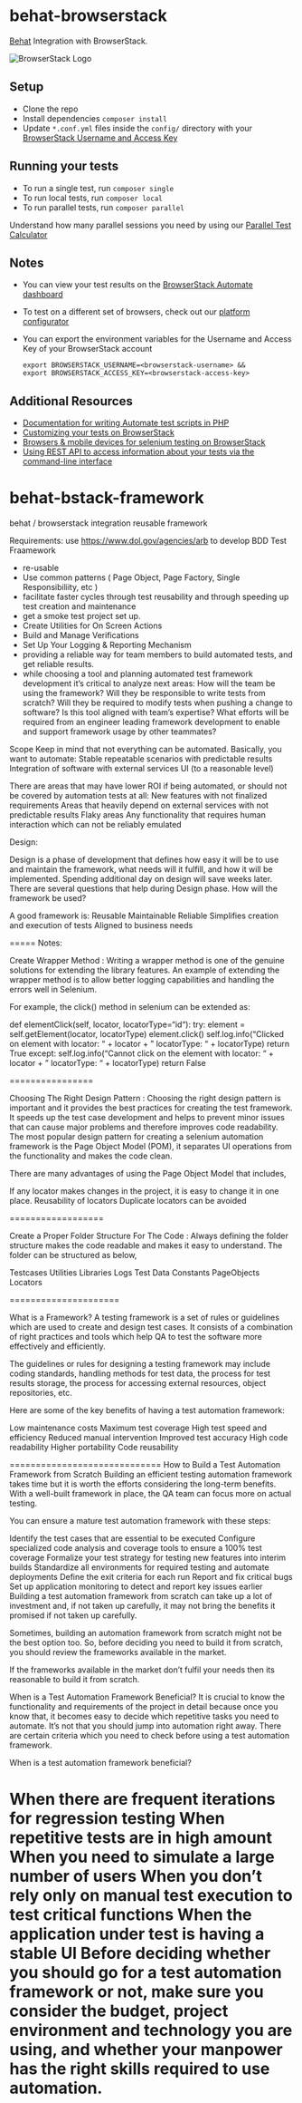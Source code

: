 # behat-browserstack
[Behat](https://github.com/Behat/Behat) Integration with BrowserStack.

![BrowserStack Logo](https://d98b8t1nnulk5.cloudfront.net/production/images/layout/logo-header.png?1469004780)

## Setup
* Clone the repo
* Install dependencies `composer install`
* Update `*.conf.yml` files inside the `config/` directory with your [BrowserStack Username and Access Key](https://www.browserstack.com/accounts/settings)

## Running your tests
- To run a single test, run `composer single`
- To run local tests, run `composer local`
- To run parallel tests, run `composer parallel`

 Understand how many parallel sessions you need by using our [Parallel Test Calculator](https://www.browserstack.com/automate/parallel-calculator?ref=github)


## Notes
* You can view your test results on the [BrowserStack Automate dashboard](https://www.browserstack.com/automate)
* To test on a different set of browsers, check out our [platform configurator](https://www.browserstack.com/automate/php#setting-os-and-browser)
* You can export the environment variables for the Username and Access Key of your BrowserStack account
  
  ```
  export BROWSERSTACK_USERNAME=<browserstack-username> &&
  export BROWSERSTACK_ACCESS_KEY=<browserstack-access-key>
  ```
  
## Additional Resources
* [Documentation for writing Automate test scripts in PHP](https://www.browserstack.com/automate/php)
* [Customizing your tests on BrowserStack](https://www.browserstack.com/automate/capabilities)
* [Browsers & mobile devices for selenium testing on BrowserStack](https://www.browserstack.com/list-of-browsers-and-platforms?product=automate)
* [Using REST API to access information about your tests via the command-line interface](https://www.browserstack.com/automate/rest-api)


# behat-bstack-framework
behat / browserstack integration reusable framework

Requirements:
use https://www.dol.gov/agencies/arb to develop BDD Test Fraamework
- re-usable
- Use common patterns ( Page Object, Page Factory, Single Responsibiliity, etc )
- facilitate faster cycles through test reusability and through speeding up test creation and maintenance
- get a smoke test project set up.
- Create Utilities for On Screen Actions
- Build and Manage Verifications
- Set Up Your Logging & Reporting Mechanism
- providing a reliable way for team members to build automated tests, and get reliable results.
- while choosing a tool and planning automated test framework development it’s critical to analyze next areas:
How will the team be using the framework?
Will they be responsible to write tests from scratch?
Will they be required to modify tests when pushing a change to software?
Is this tool aligned with team’s expertise?
What efforts will be required from an engineer leading framework development to enable and support framework usage by other teammates?

Scope
Keep in mind that not everything can be automated. Basically, you want to automate:
Stable repeatable scenarios with predictable results
Integration of software with external services
UI (to a reasonable level)

There are areas that may have lower ROI if being automated, or should not be covered by automation tests at all:
New features with not finalized requirements
Areas that heavily depend on external services with not predictable results
Flaky areas
Any functionality that requires human interaction which can not be reliably emulated






Design:

Design is a phase of development that defines how easy it will be to use and maintain the framework, what needs will it fulfill, and how it will be implemented. Spending additional day on design will save weeks later.
There are several questions that help during Design phase.
How will the framework be used?


A good framework is:
Reusable
Maintainable
Reliable
Simplifies creation and execution of tests
Aligned to business needs



===== Notes:

Create Wrapper Method :
Writing a wrapper method is one of the genuine solutions for extending the library features. An example of extending the wrapper method is to allow better logging capabilities and handling the errors well in Selenium.

For example, the click() method in selenium can be extended as:

def elementClick(self, locator, locatorType=“id“):
    try:
        element = self.getElement(locator, locatorType)
        element.click()
        self.log.info(“Clicked on element with locator: “ + locator +
        ” locatorType: “ + locatorType)
    return True
    except:
        self.log.info(“Cannot click on the element with locator: “ + locator +
        ” locatorType: “ + locatorType)
    return False


================

Choosing The Right Design Pattern :
Choosing the right design pattern is important and it provides the best practices for creating the test framework. It speeds up the test case development and helps to prevent minor issues that can cause major problems and therefore improves code readability. The most popular design pattern for creating a selenium automation framework is the Page Object Model (POM), it separates UI operations from the functionality and makes the code clean.

There are many advantages of using the Page Object Model that includes,

If any locator makes changes in the project, it is easy to change it in one place.
Reusability of locators
Duplicate locators can be avoided


==================

Create a Proper Folder Structure For The Code :
Always defining the folder structure makes the code readable and makes it easy to understand. The folder can be structured as below,

Testcases
Utilities
Libraries
Logs
Test Data
Constants
PageObjects
Locators

=====================

What is a Framework?
A testing framework is a set of rules or guidelines which are used to create and design test cases. It consists of a combination of right practices and tools which help QA to test the software more effectively and efficiently.

The guidelines or rules for designing a testing framework may include coding standards, handling methods for test data, the process for test results storage, the process for accessing external resources, object repositories, etc.

Here are some of the key benefits of having a test automation framework:

Low maintenance costs
Maximum test coverage
High test speed and efficiency
Reduced manual intervention
Improved test accuracy
High code readability
Higher portability
Code reusability

=============================
How to Build a Test Automation Framework from Scratch
Building an efficient testing automation framework takes time but it is worth the efforts considering the long-term benefits. With a well-built framework in place, the QA team can focus more on actual testing.

You can ensure a mature test automation framework with these steps:

Identify the test cases that are essential to be executed
Configure specialized code analysis and coverage tools to ensure a 100% test coverage
Formalize your test strategy for testing new features into interim builds
Standardize all environments for required testing and automate deployments
Define the exit criteria for each run
Report and fix critical bugs
Set up application monitoring to detect and report key issues earlier
Building a test automation framework from scratch can take up a lot of investment and, if not taken up carefully, it may not bring the benefits it promised if not taken up carefully.

Sometimes, building an automation framework from scratch might not be the best option too. So, before deciding you need to build it from scratch, you should review the frameworks available in the market.

If the frameworks available in the market don’t fulfil your needs then its reasonable to build it from scratch.

When is a Test Automation Framework Beneficial?
It is crucial to know the functionality and requirements of the project in detail because once you know that, it becomes easy to decide which repetitive tasks you need to automate. It’s not that you should jump into automation right away. There are certain criteria which you need to check before using a test automation framework.

When is a test automation framework beneficial?

When there are frequent iterations for regression testing
When repetitive tests are in high amount
When you need to simulate a large number of users
When you don’t rely only on manual test execution to test critical functions
When the application under test is having a stable UI
Before deciding whether you should go for a test automation framework or not, make sure you consider the budget, project environment and technology you are using, and whether your manpower has the right skills required to use automation.
===================
